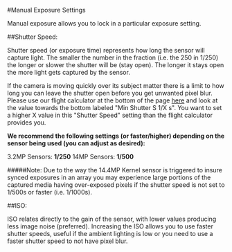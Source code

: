 #Manual Exposure Settings

Manual exposure allows you to lock in a particular exposure setting.

##Shutter Speed:

Shutter speed (or exposure time) represents how long the sensor will capture light. The smaller the number in the fraction (i.e. the 250 in 1/250) the longer or slower the shutter will be (stay open). The longer it stays open the more light gets captured by the sensor.

If the camera is moving quickly over its subject matter there is a limit to how long you can leave the shutter open before you get unwanted pixel blur. Please use our flight calculator at the bottom of the page [here](https://www.mapir.camera/pages/cameras) and look at the value towards the bottom labeled "Min Shutter S 1/X s". You want to set a higher X value in this "Shutter Speed" setting than the flight calculator provides you.

**We recommend the following settings (or faster/higher) depending on the sensor being used (you can adjust as desired):**

3.2MP Sensors: **1/250**
14MP Sensors: **1/500**

#####Note: Due to the way the 14.4MP Kernel sensor is triggered to insure synced exposures in an array you may experience large portions of the captured media having over-exposed pixels if the shutter speed is not set to 1/500s or faster (i.e. 1/1000s).

##ISO:

ISO relates directly to the gain of the sensor, with lower values producing less image noise (preferred). Increasing the ISO allows you to use faster shutter speeds, useful if the ambient lighting is low or you need to use a faster shutter speed to not have pixel blur.